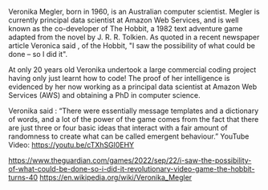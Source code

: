 Veronika Megler, born in 1960, is an Australian computer scientist. Megler is currently principal data scientist at Amazon Web Services, 
and is well known as the co-developer of The Hobbit, a 1982 text adventure game adapted from the novel by J. R. R. Tolkien.
As quoted in a recent newspaper article Veronica said , of the Hobbit, "I saw the possibility of what could be done – so I did it". 
 

At only 20 years old Veronika undertook a large commercial coding project having only just learnt how to code! The proof of her
intelligence is evidenced by her now working as a principal data scientist at Amazon Web Services (AWS) and obtaining a PhD in 
computer science. 
 

Veronika said : “There were essentially message templates and a dictionary of words, and a lot of the power of the 
game comes from the fact that there are just three or four basic ideas that interact with a fair amount of randomness to
create what can be called emergent behaviour.”
YouTube Video: https://youtu.be/cTXhSGl0EHY


https://www.theguardian.com/games/2022/sep/22/i-saw-the-possibility-of-what-could-be-done-so-i-did-it-revolutionary-video-game-the-hobbit-turns-40
https://en.wikipedia.org/wiki/Veronika_Megler
